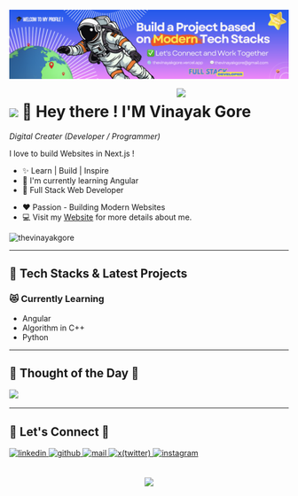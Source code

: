 <!-- Replace banner.png with your own banner image -->
![🎓 GitHub Banner](./banner.png)

<!-- You can keep the Night Owl image or replace it -->
<div>
  <img align="right" width="40%" src="https://owlbertsio-resized.s3.amazonaws.com/Popper.psd.full.png">
</div>

<!-- Customize the header with your name -->
# <img src="https://emojis.slackmojis.com/emojis/images/1531849430/4246/blob-sunglasses.gif?1531849430" width="30"/> 👋 Hey there ! I'M Vinayak Gore 
*Digital Creater (Developer / Programmer)*
<br /> 

<!-- Customize your intro -->               
<p align="left">I love to build Websites in Next.js !</p>

- ✨ Learn | Build | Inspire
- 🌱 I'm currently learning Angular
- 💼 Full Stack Web Developer
<!-- - ✍️ [Mention if you write blogs] -->
- ❤️ Passion - Building Modern Websites
- 💻 Visit my [Website](https://thevinayakgore.vercel.app/) for more details about me.

<!-- Profile Count Badge - replace username -->
<p align="left">
  <img src="https://komarev.com/ghpvc/?username=thevinayakgore&label=Profile%20views&color=770677&style=for-the-badge&logo=star" alt="thevinayakgore" style="padding-right:20px;" />
</p>

---
<h2 align="left">🚀 Tech Stacks & Latest Projects</h2> 

<h3 align="left">😻 Currently Learning</h3>
<ul align="left">
  <li>Angular</li>
  <li>Algorithm in C++</li>
  <li>Python</li>
</ul>

---
<h2 align="left">🌟 Thought of the Day 🌟</h2>

<p align="left">
 <img src="https://readme-daily-quotes.vercel.app/api?author=Les%20Brown&quote=Know%20your%20gifts%20and%20share%20them.&theme=light&bg_color=000000&author_color=ffffff&accent_color=ffffff">
</p>

---
<h2 align="left">🤝 Let's Connect 🤝 </h2>
<div align="left">

<a href="[https://www.linkedin.com/in/thevinayakgore/](https://www.linkedin.com/in/thevinayakgore/)" target="_blank">
<img src="https://img.icons8.com/color/48/000000/linkedin.png" width=50 height=50 alt="linkedin" style="margin-bottom: 5px;" />
</a>

<a href="[https://www.github.com/thevinayakgore](https://github.com/thevinayakgore)" target="_blank">
<img src="https://img.icons8.com/ios-filled/50/000000/github.png" width=50 height=50 alt="github" style="margin-bottom: 5px;" />
</a>
  
<a href="mailto:thevinayakgore@gmail.com" target="_blank">
<img src="https://img.icons8.com/color/48/000000/gmail.png" width=50 height=50 alt="mail" style="margin-bottom: 5px;" />
</a>

<a href="[https://x.com/[The Vinayak Gore](https://x.com/thevinayakgore)" target="_blank">
<img src="https://img.icons8.com/color/48/000000/twitter--v1.png" width=50 height=50 alt="x(twitter)" style="margin-bottom: 5px;" />
</a>

<a href="[https://www.instagram.com/The Vinayak Gore](https://www.instagram.com/thevinayakgore/)" target="_blank">
<img src="https://img.icons8.com/color/48/000000/instagram-new.png" width=50 height=50 alt="instagram" style="margin-bottom: 5px;" />
</a>

</div>
<br/>

<!-- Buy me a coffee - 
<div align="center">
<a href="https://www.buymeacoffee.com/thevinayakgore" target="_blank"><img src="https://cdn.buymeacoffee.com/buttons/v2/default-yellow.png" alt="Buy Me A Coffee" style="height: 40px !important;width: 200px !important;" ></a>
</div> -->

<!-- Footer --> 
<p align="center">
  <img src="https://capsule-render.vercel.app/api?type=waving&color=gradient&height=150&section=footer"/>
</p>
